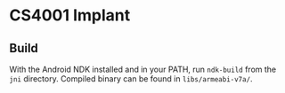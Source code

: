 # CS4001 Implant

## Build

With the Android NDK installed and in your PATH, run `ndk-build` from the `jni` directory. Compiled binary can be found in `libs/armeabi-v7a/`.
